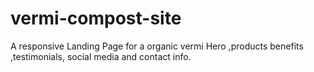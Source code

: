 # vermi-compost-site
A responsive Landing Page for a organic vermi Hero ,products benefits ,testimonials, social media and contact info. 
